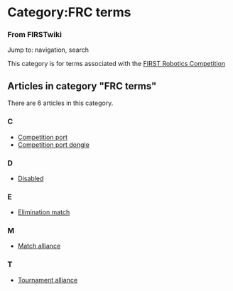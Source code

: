 # Category:FRC terms

### From FIRSTwiki

Jump to: navigation, search

This category is for terms associated with the [FIRST Robotics
Competition](/index.php/FIRST_Robotics_Competition "FIRST Robotics
Competition" )

  

## Articles in category "FRC terms"

There are 6 articles in this category.

### C

  * [Competition port](/index.php/Competition_port "Competition port" )
  * [Competition port dongle](/index.php/Competition_port_dongle "Competition port dongle" )

### D

  * [Disabled](/index.php/Disabled "Disabled" )

### E

  * [Elimination match](/index.php/Elimination_match "Elimination match" )

### M

  * [Match alliance](/index.php/Match_alliance "Match alliance" )

### T

  * [Tournament alliance](/index.php/Tournament_alliance "Tournament alliance" )

